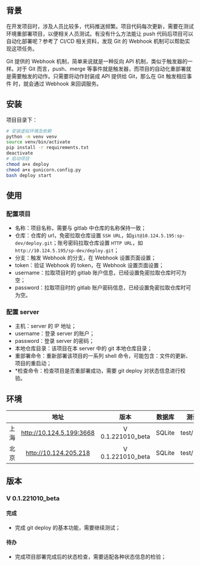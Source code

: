 ## 背景

在开发项目时，涉及人员比较多，代码推送频繁。项目代码每次更新，需要在测试环境重部署项目，以便相关人员测试。有没有什么方法能让 push 代码后项目可以自动化部署呢？参考了 CI/CD 相关资料，发现 Git 的 Webhook 机制可以帮助实现这项任务。

Git 提供的 Webhook 机制，简单来说就是一种反向 API 机制，类似于触发器的一样。对于 Git 而言，push、merge 等事件就是触发器，而项目的自动化重部署就是需要触发的动作。只需要将动作封装成 API 提供给 Git，那么在 Git 触发相应事件 时，就会通过 Webhook 来回调服务。

## 安装

项目目录下：

```bash
# 安装虚拟环境及依赖
python -m venv venv
source venv/bin/activate
pip install -r requirements.txt
deactivate
# 启动项目
chmod a+x deploy
chmod a+x gunicorn.config.py
bash deploy start
```

## 使用

### 配置项目

- 名称：项目名称，需要与 gitlab 中仓库的名称保持一致；
- 仓库：仓库的 url，免密拉取仓库设置 `SSH URL`，如`git@10.124.5.195:sp-dev/deploy.git`；账号密码拉取仓库设置 `HTTP URL`，如`http://10.124.5.195/sp-dev/deploy.git`；
- 分支：触发 Webhook 的分支，在 Webhook 设置页面设置；
- token：验证 Webhook 的 token，在 Webhook 设置页面设置；
- username：拉取项目时的 gitlab 账户信息，已经设置免密拉取仓库时可为空；
- password：拉取项目时的 gitlab 账户密码信息，已经设置免密拉取仓库时可为空。

### 配置 server

- 主机：server 的 IP 地址；
- username：登录 server 的账户；
- password：登录 server 的密码；
- 本地仓库目录：该项目在本 server 中的 git 本地仓库目录；
- 重部署命令：重新部署该项目的一系列 shell 命令，可能包含：文件的更新、项目的重启动；
- *检查命令：检查项目是否重部署成功，需要 git deploy 对状态信息进行校验。

## 环境

|      |           地址           |       版本        | 数据库 |  测试账号   |
| :--: | :----------------------: | :---------------: | :----: | :---------: |
| 上海 | http://10.124.5.199:3668 | V 0.1.221010_beta | SQLite | test/123456 |
| 北京 |  http://10.124.205.218   | V 0.1.221010_beta | SQLite | test/123456 |

## 版本

### V 0.1.221010_beta

#### 完成

- 完成 git deploy 的基本功能，需要继续测试；

#### 待办

- 完成项目部署完成后的状态检查，需要适配各种状态信息的检验；